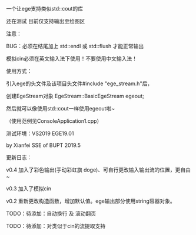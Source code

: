 一个让ege支持类似std::cout的库

还在测试 目前仅支持输出至绘图区



注意：

BUG：必须在结尾加上 std::endl 或 std::flush 才能正常输出

模拟cin必须在英文输入法下使用！不要使用中文输入法！



使用方式：

引入ege的头文件及该项目头文件#include "ege_stream.h"后，

创建EgeStream对象  EgeStream::BasicEgeStream egeout;

然后就可以像使用std::cout一样使用egeout啦~

（使用范例见ConsoleApplication1.cpp）




测试环境：VS2019 EGE19.01

by Xianfei SSE of BUPT 2019.5

更新日志：

v0.4  加入了彩色输出(手动彩虹旗 doge)、可自行更改输入输出流的位置，更自由~

v0.3  加入了模拟cin

v0.2  重新更改构造函数，增加默认值。ege输出部分使用string容器对象。

TODO：待添加：自动换行 及 滚动翻页

TODO：待添加：对类似于cin的流提取支持
